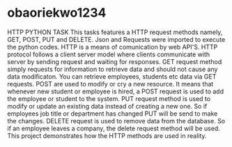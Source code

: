 # obaoriekwo1234

HTTP PYTHON TASK
This tasks features a HTTP request methods namely, GET, POST, PUT and DELETE. Json and Requests were imported to execute the python codes. HTTP is a means of comunication by web API'S. HTTP protocol follows a client server model where clients communicate with server by sending request and waiting for responses. GET request method simply requests for information to retrieve data and should not cause any data modificaton. You can retrieve employees, students etc data via GET requests. POST are used to modify or cry a new resource. It means that whenever new student or employee is hired, a POST request is used to add the employee or student to the system. PUT request method is used to modify or update an existing data instead of creating a new one. So if employees  job title or department has changed PUT will be send to make the changes. DELETE request is used to remove data from the database. So if an employee leaves a company, the delete request method will be used. This project demonstrates how the HTTP methods are used in reality.

